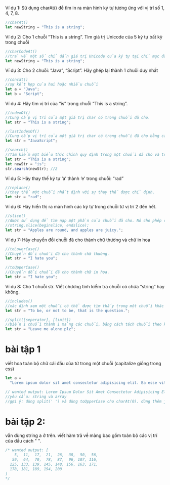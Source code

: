 Ví dụ 1: Sử dụng charAt() để tìm in ra màn hình ký tự tương ứng với vị trí số 1, 4, 7, 8.

```jsx
//charAt()
let newString = "This is a string";
```

Ví dụ 2: Cho 1 chuỗi “This is a string”. Tìm giá trị Unicode của 5 ký tự bất kỳ trong chuỗi

```jsx
//charCodeAt()
//trả về một số chỉ dẫn giá trị Unicode của ký tự tại chỉ mục đã cho
let newString = "This is a string";
```

Ví dụ 3: Cho 2 chuỗi: “Java”, “Script”. Hãy ghép lại thành 1 chuỗi duy nhất

```jsx
//concat()
//sự kết hợp của hai hoặc nhiều chuỗi
let a = "Java";
let b = "Script";
```

Ví dụ 4: Hãy tìm vị trí của “is” trong chuỗi “This is a string”.

```jsx
//indexOf()
//Cung cấp vị trí của một giá trị char có trong chuỗi đã cho.
let str = "This is a string";
```

```jsx
//lastIndexOf()
//Cung cấp vị trí của một giá trị char có trong chuỗi đã cho bằng cách tìm kiếm một ký tự từ vị trí cuối cùng.
let str = "JavaScript";
```

```jsx
//search()
//Tìm kiếm một biểu thức chính quy định trong một chuỗi đã cho và trả về vị trí của nó nếu xảy ra khớp.
let str = "This is a string";
let newStr = "is";
str.search(newStr); //2
```

Ví dụ 5: Hãy thay thế ký tự ‘a’ thành ‘e’ trong chuỗi: “rad”

```jsx
//replace()
//thay thế một chuỗi nhất định với sự thay thế được chỉ định.
let str = "rad";
```

Ví dụ 6: Hãy hiển thị ra màn hình các ký tự trong chuỗi từ vị trí 2 đến hết.

```jsx
//slice()
//được sử dụng để tìm nạp một phần của chuỗi đã cho. Nó cho phép chúng ta gán chỉ số tích cực cũng như tiêu cực.
//string.slice(beginslice, endslice);
let str = "Apples are round, and apples are juicy.";
```

Ví dụ 7: Hãy chuyển đổi chuỗi đã cho thành chữ thường và chữ in hoa

```jsx
//toLowerCase()
//Chuyển đổi chuỗi đã cho thành chữ thường.
let str = "I hate you";
```

```jsx
//toUpperCase()
//Chuyển đổi chuỗi đã cho thành chữ in hoa.
let str = "I hate you";
```

Ví dụ 8: Cho 1 chuỗi str. Viết chương tình kiểm tra chuỗi có chứa “string” hay không.

```jsx
//includes()
//xác định xem một chuỗi có thể được tìm thấy trong một chuỗi khác hay không, trả về true hoặc false khi thích hợp.
let str = "To be, or not to be, that is the question.";
```

```jsx
//split([seperator], [limit])
//biến 1 chuỗi thành 1 mảng các chuỗi, bằng cách tách chuỗi theo ký tự dc chỉ định
let str = "Leave me alone plz";
```

# bài tập 1

viết hoa toàn bộ chữ cái đầu của từ trong một chuỗi (capitalize giống trong css)

```js
let a =
  "Lorem ipsum dolor sit amet consectetur adipisicing elit. Ea esse vitae quidem. Ratione, debitis. Blanditiis officiis possimus tempore sequi saepe ex aliquam fugiat quidem. Libero ab impedit nemo alias nesciunt!";

// wanted output: Lorem Ipsum Dolor Sit Amet Consectetur Adipisicing Elit. Ea Esse Vitae Quidem. Ratione, Debitis. Blanditiis Officiis Possimus Tempore Sequi Saepe Ex Aliquam Fugiat Quidem. Libero Ab Impedit Nemo Alias Nesciunt!
//yêu cầu: string và array
//gợi ý: dùng split(' ') và dùng toUpperCase cho charAt(0). dùng thêm join của array.
```

# bài tập 2:

vẫn dùng string a ở trên. viết hàm trả về mảng bao gồm toàn bộ các vị trí của dấu cách " ".

```js
/* wanted output: [
    5,  11,  17,  21,  26,  38,  50,  56,
   59,  64,  70,  78,  87,  96, 107, 116,
  125, 133, 139, 145, 148, 156, 163, 171,
  178, 181, 189, 194, 200
]
*/
```
